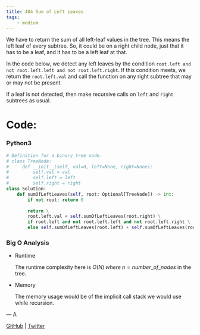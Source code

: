 ```yaml
---
title: 404 Sum of Left Leaves
tags:
    - medium
---
```




We have to return the sum of all left-leaf values in the tree. This means the left leaf of every subtree. So, it could be on a right child node, just that it has to be a leaf, and it has to be a left leaf at that.

In the code below, we detect any left leaves by the condition `root.left and not root.left.left and not root.left.right`. If this condition meets, we return the `root.left.val` and call the function on any right subtree that may or may not be present.

If a leaf is not detected, then make recursive calls on `left` and `right` subtrees as usual. 

# Code:

### Python3

```python
# Definition for a binary tree node.
# class TreeNode:
#     def __init__(self, val=0, left=None, right=None):
#         self.val = val
#         self.left = left
#         self.right = right
class Solution:
    def sumOfLeftLeaves(self, root: Optional[TreeNode]) -> int:
        if not root: return 0
        
        return \
        root.left.val + self.sumOfLeftLeaves(root.right) \
        if root.left and not root.left.left and not root.left.right \
        else self.sumOfLeftLeaves(root.left) + self.sumOfLeftLeaves(root.right)
```

### Big O Analysis

- Runtime
    
    The runtime complexity here is $O(N) \; where \; n=number\_of\_nodes$ in the tree.
    
- Memory
    
    The memory usage would be of the implicit call stack we would use while recursion.
    

— A

[GitHub](https://github.com/AtharvaKamble) | [Twitter](https://twitter.com/AtharvaKamble07)